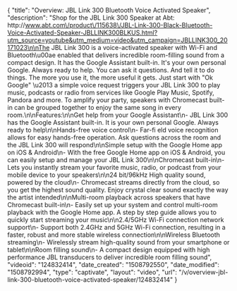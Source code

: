 {
    "title": "Overview: JBL Link 300 Bluetooth Voice Activated Speaker",
    "description": "Shop for the JBL Link 300 Speaker at Abt: http:\/\/www.abt.com\/product\/115638\/JBL-Link-300-Black-Bluetooth-Voice-Activated-Speaker-JBLLINK300BLKUS.html?utm_source=youtube&utm_medium=video&utm_campaign=JBLLINK300_20171023\n\nThe JBL Link 300 is a voice-activated speaker with Wi-Fi and Bluetooth\u00ae enabled that delivers incredible room-filling sound from a compact design. It has the Google Assistant built-in. It's your own personal Google. Always ready to help. You can ask it questions. And tell it to do things. The more you use it, the more useful it gets. Just start with \"Ok Google\" \u2013 a simple voice request triggers your JBL Link 300 to play music, podcasts or radio from services like Google Play Music, Spotify, Pandora and more. To amplify your party, speakers with Chromecast built-in can be grouped together to enjoy the same song in every room.\n\nFeatures:\n\nGet help from your Google Assistant\n- JBL Link 300 has the Google Assistant built-in. It is your own personal Google. Always ready to help\n\nHands-free voice control\n- Far-fi eld voice recognition allows for easy hands-free operation. Ask questions across the room and the JBL Link 300 will respond\n\nSimple setup with the Google Home app on iOS & Android\n- With the free Google Home app on iOS & Android, you can easily setup and manage your JBL Link 300\n\nChromecast built-in\n- Lets you instantly stream your favorite music, radio, or podcast from your mobile device to your speakers\n\n24 bit\/96kHz High quality sound, powered by the cloud\n- Chromecast streams directly from the cloud, so you get the highest sound quality. Enjoy crystal clear sound exactly the way the artist intended\n\nMulti-room playback across speakers that have Chromecast built-in\n- Easily set up your system and control multi-room playback with the Google Home app. A step by step guide allows you to quickly start streaming your music\n\n2.4\/5GHz Wi-Fi connection network support\n- Support both 2.4GHz and 5GHz Wi-Fi connection, resulting in a faster, robust and more stable wireless connection\n\nWireless Bluetooth streaming\n- Wirelessly stream high-quality sound from your smartphone or tablet\n\nRoom filling sound\n- A compact design equipped with high performance JBL transducers to deliver incredible room filling sound",
    "videoid": "124832414",
    "date_created": "1508792550",
    "date_modified": "1508792994",
    "type": "captivate",
    "layout": "video",
    "url": "\/v\/overview-jbl-link-300-bluetooth-voice-activated-speaker\/124832414"
}